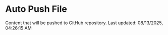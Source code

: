 # Auto Push File

Content that will be pushed to GitHub repository.
Last updated: 08/13/2025, 04:26:15 AM